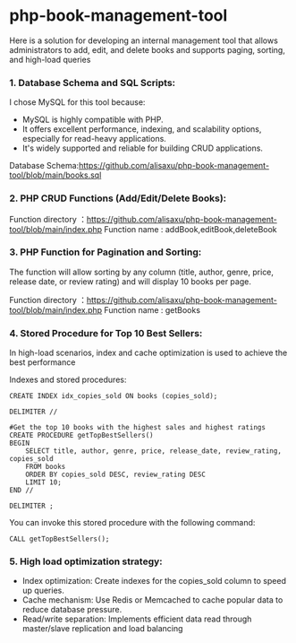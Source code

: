 # php-book-management-tool

Here is a solution for developing an internal management tool that allows administrators to add, edit, and delete books and supports paging, sorting, and high-load queries

### 1. Database Schema and SQL Scripts:

I chose MySQL for this tool because:

- MySQL is highly compatible with PHP.
- It offers excellent performance, indexing, and scalability options, especially for read-heavy applications.
- It's widely supported and reliable for building CRUD applications.

Database Schema:https://github.com/alisaxu/php-book-management-tool/blob/main/books.sql

### 2. PHP CRUD Functions (Add/Edit/Delete Books):

Function directory ：https://github.com/alisaxu/php-book-management-tool/blob/main/index.php
Function name : addBook,editBook,deleteBook

### 3. PHP Function for Pagination and Sorting:

The function will allow sorting by any column (title, author, genre, price, release date, or review rating) and will display 10 books per page.

Function directory ：https://github.com/alisaxu/php-book-management-tool/blob/main/index.php
Function name : getBooks

### 4. Stored Procedure for Top 10 Best Sellers:

In high-load scenarios, index and cache optimization is used to achieve the best performance

Indexes and stored procedures:

```shell
CREATE INDEX idx_copies_sold ON books (copies_sold);

DELIMITER //

#Get the top 10 books with the highest sales and highest ratings
CREATE PROCEDURE getTopBestSellers()
BEGIN
    SELECT title, author, genre, price, release_date, review_rating, copies_sold
    FROM books
    ORDER BY copies_sold DESC, review_rating DESC
    LIMIT 10;
END //

DELIMITER ;
```

You can invoke this stored procedure with the following command:

```shell
CALL getTopBestSellers();
```

### 5. High load optimization strategy:

- Index optimization: Create indexes for the copies_sold column to speed up queries.
- Cache mechanism: Use Redis or Memcached to cache popular data to reduce database pressure.
- Read/write separation: Implements efficient data read through master/slave replication and load balancing